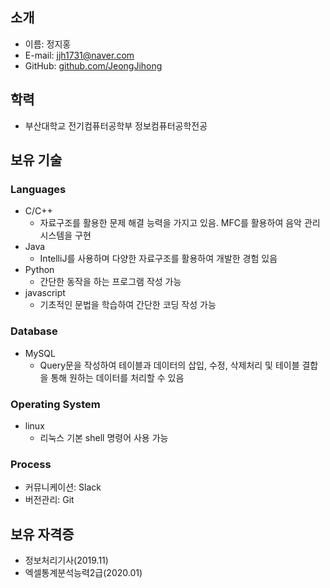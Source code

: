 ## 소개
- 이름: 정지홍
- E-mail: jjh1731@naver.com
- GitHub: [github.com/JeongJihong](https://github.com/JeongJihong)

## 학력
- 부산대학교 전기컴퓨터공학부 정보컴퓨터공학전공

## 보유 기술
### Languages
- C/C++
  - 자료구조를 활용한 문제 해결 능력을 가지고 있음. MFC를 활용하여 음악 관리 시스템을 구현
- Java
  - IntelliJ를 사용하며 다양한 자료구조를 활용하여 개발한 경험 있음
- Python
  - 간단한 동작을 하는 프로그램 작성 가능
- javascript
  - 기초적인 문법을 학습하여 간단한 코딩 작성 가능
### Database
- MySQL
  - Query문을 작성하여 테이블과 데이터의 삽입, 수정, 삭제처리 및 테이블 결합을 통해 원하는 데이터를 처리할 수 있음
### Operating System
- linux
  - 리눅스 기본 shell 명령어 사용 가능
### Process
- 커뮤니케이션: Slack
- 버전관리: Git

## 보유 자격증
- 정보처리기사(2019.11)
- 엑셀통계분석능력2급(2020.01)
